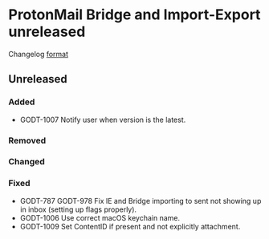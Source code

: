 # ProtonMail Bridge and Import-Export unreleased

Changelog [format](http://keepachangelog.com/en/1.0.0/)

## Unreleased

### Added
* GODT-1007 Notify user when version is the latest.

### Removed

### Changed

### Fixed
* GODT-787 GODT-978 Fix IE and Bridge importing to sent not showing up in inbox (setting up flags properly).
* GODT-1006 Use correct macOS keychain name.
* GODT-1009 Set ContentID if present and not explicitly attachment.

